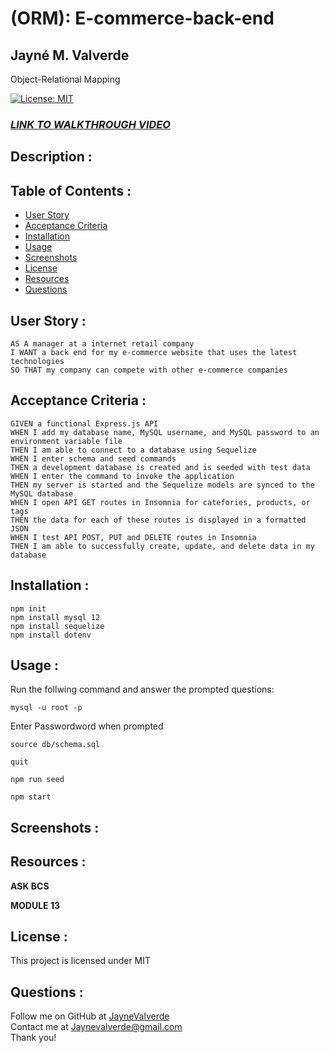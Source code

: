 # (ORM): E-commerce-back-end
## Jayné M. Valverde <br>
Object-Relational Mapping 

[![License: MIT](https://img.shields.io/badge/License-MIT-yellow.svg)](https://opensource.org/licenses/MIT)

### **_[LINK TO WALKTHROUGH VIDEO](https://www.youtube.com/watch?v=hUyMRiJQq0Y)_**

## Description : 


## Table of Contents : 
* [User Story](#user-story)
* [Acceptance Criteria](#acceptance-criteria)
* [Installation](#installation)
* [Usage](#usage)
* [Screenshots](#screenshots)
* [License](#license)
* [Resources](#resources)
* [Questions](#questions)

## User Story : 
``` 
AS A manager at a internet retail company 
I WANT a back end for my e-commerce website that uses the latest technologies
SO THAT my company can compete with other e-commerce companies 
```

## Acceptance Criteria : 
``` 
GIVEN a functional Express.js API
WHEN I add my database name, MySQL username, and MySQL password to an environment variable file 
THEN I am able to connect to a database using Sequelize 
WHEN I enter schema and seed commands 
THEN a development database is created and is seeded with test data 
WHEN I enter the command to invoke the application 
THEN my server is started and the Sequelize models are synced to the MySQL database 
WHEN I open API GET routes in Insomnia for catefories, products, or tags 
THEN the data for each of these routes is displayed in a formatted JSON 
WHEN I test API POST, PUT and DELETE routes in Insomnia 
THEN I am able to successfully create, update, and delete data in my database
```

## Installation : 
 `npm init` <br>
 `npm install mysql 12` <br>
 `npm install sequelize` <br>
 `npm install dotenv` <br>

## Usage : 
Run the follwing command and answer the prompted questions: <br>

`mysql -u root -p` <br>

Enter Passwordword when prompted <br>

`source db/schema.sql` <br> 

`quit` <br>

`npm run seed` <br>

`npm start` <br>


## Screenshots : 


## Resources : 
**ASK BCS** <br>

**MODULE 13** <br>

## License : 
This project is licensed under MIT

## Questions : 
Follow me on GitHub at [JayneValverde](https://github.com/JayneValverde) <br>
Contact me at Jaynevalverde@gmail.com <br>
Thank you!